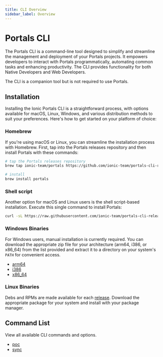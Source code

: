 ```yaml
---
title: CLI Overview
sidebar_label: Overview
---
```


# Portals CLI

The Portals CLI is a command-line tool designed to simplify and streamline the management and deployment of your Portals projects. It empowers developers to interact with Portals programmatically, automating common tasks and enhancing productivity. The CLI provides functionality for both Native Developers and Web Developers.

The CLI is a companion tool but is not required to use Portals.

## Installation

Installing the Ionic Portals CLI is a straightforward process, with options available for macOS, Linux, Windows, and various distribution methods to suit your preferences. Here's how to get started on your platform of choice:

### Homebrew

If you're using macOS or Linux, you can streamline the installation process with Homebrew. First, tap into the Portals releases repository and then install Portals with these commands:

```bash
# tap the Portals releases repository
brew tap ionic-team/portals https://github.com/ionic-team/portals-cli-releases.git

# install
brew install portals
```

### Shell script

Another option for macOS and Linux users is the shell script-based installation. Execute this single command to install Portals:

```bash
curl -sL https://raw.githubusercontent.com/ionic-team/portals-cli-releases/main/install.sh | bash
```

### Windows Binaries

For Windows users, manual installation is currently required. You can download the appropriate zip file for your architecture (arm64, i386, or x86_64) from the list provided and extract it to a directory on your system's `PATH` for convenient access.

- [arm64](https://github.com/ionic-team/portals-cli-releases/releases/latest/downloads/portals_Windows_arm64.zip)
- [i386](https://github.com/ionic-team/portals-cli-releases/releases/latest/downloads/portals_Windows_i386.zip)
- [x86_64](https://github.com/ionic-team/portals-cli-releases/releases/latest/downloads/portals_Windows_x86_64.zip)

### Linux Binaries

Debs and RPMs are made available for each [release](https://github.com/ionic-team/portals-cli-releases/releases).
Download the appropriate package for your system and install with your package manager.

## Command List​

View all available CLI commands and options.

- [poc](./commands/poc.md)
- [sync](./commands/sync.md)
